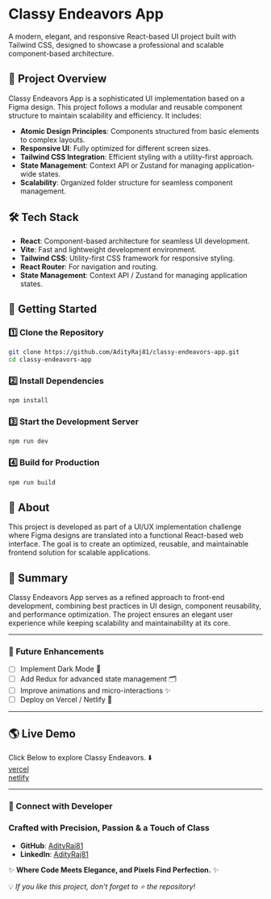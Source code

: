# Classy Endeavors App

A modern, elegant, and responsive React-based UI project built with Tailwind CSS, designed to showcase a professional and scalable component-based architecture.

## 📌 Project Overview
Classy Endeavors App is a sophisticated UI implementation based on a Figma design. This project follows a modular and reusable component structure to maintain scalability and efficiency. It includes:

- **Atomic Design Principles**: Components structured from basic elements to complex layouts.
- **Responsive UI**: Fully optimized for different screen sizes.
- **Tailwind CSS Integration**: Efficient styling with a utility-first approach.
- **State Management**: Context API or Zustand for managing application-wide states.
- **Scalability**: Organized folder structure for seamless component management.

## 🛠️ Tech Stack
- **React**: Component-based architecture for seamless UI development.
- **Vite**: Fast and lightweight development environment.
- **Tailwind CSS**: Utility-first CSS framework for responsive styling.
- **React Router**: For navigation and routing.
- **State Management**: Context API / Zustand for managing application states.

<!-- 
## 📂 Folder Structure
```plaintext
src/
├── components/          # Reusable UI components
│   ├── Button/
│   │   ├── Button.jsx
│   │   ├── Button.module.css
│   │   ├── index.js
│   ├── Card/
│   │   ├── Card.jsx
│   │   ├── Card.module.css
│   │   ├── index.js
│   ├── Navbar/
│   │   ├── Navbar.jsx
│   │   ├── Navbar.module.css
│   │   ├── index.js
│   └── ... (other components)
│
├── pages/
│   ├── Home.jsx
│   ├── About.jsx
│   ├── Contact.jsx
│   ├── ...
│
├── assets/              # Static files (images, icons, fonts)
├── utils/               # Helper functions and custom hooks
├── App.jsx              # Root component
├── index.js             # React entry point
├── styles/              # Global styles
└── README.md            # Project documentation
```
-->

## 🚀 Getting Started
### **1️⃣ Clone the Repository**
```bash
git clone https://github.com/AdityRaj81/classy-endeavors-app.git
cd classy-endeavors-app
```

### **2️⃣ Install Dependencies**
```bash
npm install
```

### **3️⃣ Start the Development Server**
```bash
npm run dev
```

### **4️⃣ Build for Production**
```bash
npm run build
```

## 📜 About
This project is developed as part of a UI/UX implementation challenge where Figma designs are translated into a functional React-based web interface. The goal is to create an optimized, reusable, and maintainable frontend solution for scalable applications.

## 📖 Summary
Classy Endeavors App serves as a refined approach to front-end development, combining best practices in UI design, component reusability, and performance optimization. The project ensures an elegant user experience while keeping scalability and maintainability at its core.

---

### 🎯 Future Enhancements
- [ ] Implement Dark Mode 🌙
- [ ] Add Redux for advanced state management 🗂️
- [ ] Improve animations and micro-interactions ✨
- [ ] Deploy on Vercel / Netlify 🚀

---

## 🌎 Live Demo  
Click Below to explore Classy Endeavors. ⬇️
<br>
[vercel](https://classy-endeavors-app.vercel.app/)
<br>
[netlify](https://classy-endeavors-app.netlify.app/)


---


### 🔗 Connect with Developer 
### Crafted with Precision, Passion & a Touch of Class  
- **GitHub**: [AdityRaj81](https://github.com/AdityRaj81)
- **LinkedIn**: [AdityRaj81](https://linkedin.com/in/AdityRaj81)






✨ **Where Code Meets Elegance, and Pixels Find Perfection.** ✨  




💡 *If you like this project, don’t forget to ⭐ the repository!*



<!-- 
# React + Vite

This template provides a minimal setup to get React working in Vite with HMR and some ESLint rules.

Currently, two official plugins are available:

- [@vitejs/plugin-react](https://github.com/vitejs/vite-plugin-react/blob/main/packages/plugin-react/README.md) uses [Babel](https://babeljs.io/) for Fast Refresh
- [@vitejs/plugin-react-swc](https://github.com/vitejs/vite-plugin-react-swc) uses [SWC](https://swc.rs/) for Fast Refresh
-->

